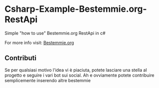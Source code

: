 # Csharp-Example-Bestemmie.org-RestApi

Simple "how to use" Bestemmie.org RestApi in c#

For more info visit: [Bestemmie.org](http://www.bestemmie.org)

## Contributi

Se per qualsiasi motivo l'idea vi è piaciuta, potete lasciare una stella al progetto e seguire i vari bot sui social.
Ah e ovviamente potete contribuire semplicemente inserendo altre bestemmie

